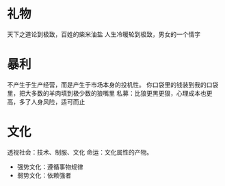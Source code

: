# 礼物
天下之道论到极致，百姓的柴米油盐
人生冷暖轮到极致，男女的一个情字
# 暴利
不产生于生产经营，而是产生于市场本身的投机性。
你口袋里的钱装到我的口袋里，把大多数的羊肉填到极少数的狼嘴里
私募：比狼更黑更狠，心理成本也更高，多了人身风险，适可而止
# 文化
透视社会：技术、制服、文化
命运：文化属性的产物。
* 强势文化：遵循事物规律
* 弱势文化：依赖强者


